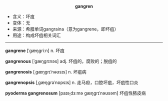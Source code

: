 
**<center>gangren</center>**

- <span class="definition">含义：坏疽</span>
- <span class="definition">变体：无</span>
- <span class="definition">来源：希腊单词gangraina（意为gangrene，即坏疽）</span>
- <span class="definition">用途：构成坏疽相关词汇</span>


---


<span class="vocabulary">**gangrene**</span> [ˈɡæŋɡriːn] n. 坏疽

<span class="vocabulary">**gangrenous**</span> [ˈɡæŋɡrɪnəs] adj. 坏疽的，腐败的；脱疽的

<span class="vocabulary">**gangrenosis**</span> [ˌgæŋgrɪˈnəʊsɪs] n. 坏疽病

<span class="vocabulary">**gangrenopsis**</span> [ˌgæŋgrəˈnɒpsɪs] n. 走马疳，口腔坏疽，坏疽性口炎

<span class="vocabulary">**pyoderma gangrenosum**</span> [paɪəˌdɜːmə ɡæŋɡrɪˈnəʊsəm] 坏疽性脓皮病

